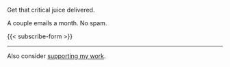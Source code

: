 
Get that critical juice delivered.

A couple emails a month. No spam.

{{< subscribe-form >}}

---

Also consider [supporting my work](/support/).
